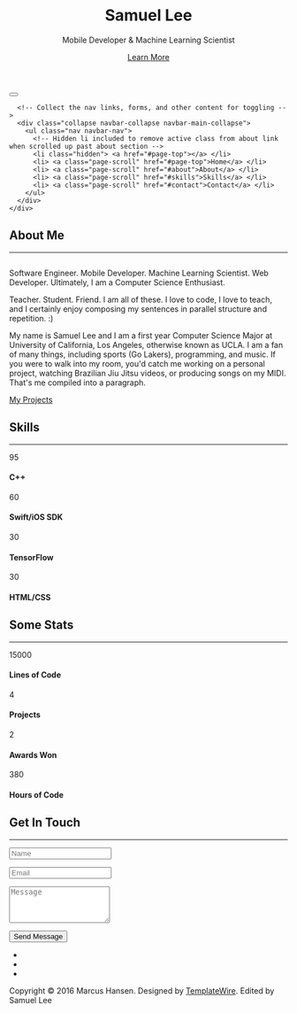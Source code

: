 <!DOCTYPE html>
<html lang="en">
<head>
<meta charset="utf-8">
<meta name="viewport" content="width=device-width, initial-scale=1">
<title>Samuel Lee</title>
<meta name="description" content="">
<meta name="author" content="">

<!-- Favicons
    ================================================== -->
<link rel="shortcut icon" href="img/favicon.ico" type="image/x-icon">
<link rel="apple-touch-icon" href="img/apple-touch-icon.png">
<link rel="apple-touch-icon" sizes="72x72" href="img/apple-touch-icon-72x72.png">
<link rel="apple-touch-icon" sizes="114x114" href="img/apple-touch-icon-114x114.png">

<!-- Bootstrap -->
<link rel="stylesheet" type="text/css"  href="css/bootstrap.css">
<link rel="stylesheet" type="text/css" href="fonts/font-awesome/css/font-awesome.css">

<!-- Stylesheet
    ================================================== -->
<link rel="stylesheet" type="text/css"  href="css/style.css">
<link rel="stylesheet" type="text/css" href="css/prettyPhoto.css">
<link href='http://fonts.googleapis.com/css?family=Lato:400,700,900,300' rel='stylesheet' type='text/css'>
<link href='http://fonts.googleapis.com/css?family=Open+Sans:400,700,800,600,300' rel='stylesheet' type='text/css'>
<script type="text/javascript" src="js/modernizr.custom.js"></script>

<!-- HTML5 shim and Respond.js for IE8 support of HTML5 elements and media queries -->
<!-- WARNING: Respond.js doesn't work if you view the page via file:// -->
<!--[if lt IE 9]>
      <script src="https://oss.maxcdn.com/html5shiv/3.7.2/html5shiv.min.js"></script>
      <script src="https://oss.maxcdn.com/respond/1.4.2/respond.min.js"></script>
    <![endif]-->
</head>
<body id="page-top" data-spy="scroll" data-target=".navbar-fixed-top">

<!-- Header -->
<header id="header">
  <div class="intro text-center">
    <div class="overlay">
      <div class="container">
        <div class="row">
          <div class="intro-text">
            <h1>Samuel Lee</h1>
            <p>Mobile Developer & Machine Learning Scientist</p>
            <a href="#about" class="btn btn-default btn-lg page-scroll">Learn More</a> </div>
        </div>
      </div>
    </div>
  </div>
</header>
<!-- Navigation -->
<div id="nav">
  <nav class="navbar navbar-custom">
    <div class="container">
      <div class="navbar-header">
        <button type="button" class="navbar-toggle" data-toggle="collapse" data-target=".navbar-main-collapse"> <i class="fa fa-bars"></i> </button>
      </div>
      
      <!-- Collect the nav links, forms, and other content for toggling -->
      <div class="collapse navbar-collapse navbar-main-collapse">
        <ul class="nav navbar-nav">
          <!-- Hidden li included to remove active class from about link when scrolled up past about section -->
          <li class="hidden"> <a href="#page-top"></a> </li>
          <li> <a class="page-scroll" href="#page-top">Home</a> </li>
          <li> <a class="page-scroll" href="#about">About</a> </li>
          <li> <a class="page-scroll" href="#skills">Skills</a> </li>
          <li> <a class="page-scroll" href="#contact">Contact</a> </li>
        </ul>
      </div>
    </div>
  </nav>
</div>
<!-- About Section -->
<div id="about">
  <div class="container">
    <div class="section-title text-center center">
      <h2>About Me</h2>
      <hr>
    </div>
    <div class="row">
      <div class="col-xs-12 col-md-6"> <img src="img/about.jpg" class="img-responsive" alt=""> </div>
      <div class="col-xs-12 col-md-6">
        <div class="about-text">
          <p>Software Engineer. Mobile Developer. Machine Learning Scientist. Web Developer. Ultimately, I am a Computer Science Enthusiast.</p>
            <p>Teacher. Student. Friend. I am all of these. I love to code, I love to teach, and I certainly enjoy composing my sentences in parallel structure and repetition. :)</p>
          <p>My name is Samuel Lee and I am a first year Computer Science Major at University of California, Los Angeles, otherwise known as UCLA. I am a fan of many things, including sports (Go Lakers), programming, and music. If you were to walk into my room, you'd catch me working on a personal project, watching Brazilian Jiu Jitsu videos, or producing songs on my MIDI. That's me compiled into a paragraph.</p>
          <a href="https://github.com/sjl1826" class="btn btn-primary btn-lg page-scroll">My Projects</a> </div>
      </div>
    </div>
  </div>
</div>
<!-- Skills Section -->
<div id="skills" class="text-center">
  <div class="container">
    <div class="section-title center">
      <h2>Skills</h2>
      <hr>
    </div>
    <div class="row">
      <div class="col-md-3 col-sm-6 skill"> <span class="chart" data-percent="95"> <span class="percent">95</span> </span>
        <h4>C++</h4>
      </div>
      <div class="col-md-3 col-sm-6 skill"> <span class="chart" data-percent="60"> <span class="percent">60</span> </span>
        <h4>Swift/iOS SDK</h4>
      </div>
      <div class="col-md-3 col-sm-6 skill"> <span class="chart" data-percent="30"> <span class="percent">30</span> </span>
        <h4>TensorFlow</h4>
      </div>
      <div class="col-md-3 col-sm-6 skill"> <span class="chart" data-percent="30"> <span class="percent">30</span> </span>
        <h4>HTML/CSS</h4>
      </div>
    </div>
  </div>
</div>
<!-- Achievements Section -->
<div id="achievements" class="text-center">
  <div class="container">
    <div class="section-title center">
      <h2>Some Stats</h2>
      <hr>
    </div>
    <div class="row">
      <div class="col-md-3 col-sm-3 wow fadeInDown" data-wow-delay="200ms">
        <div class="achievement-box"> <span class="count">15000</span>
          <h4>Lines of Code</h4>
        </div>
      </div>
      <div class="col-md-3 col-sm-3 wow fadeInDown" data-wow-delay="400ms">
        <div class="achievement-box"> <span class="count">4</span>
          <h4>Projects</h4>
        </div>
      </div>
      <div class="col-md-3 col-sm-3 wow fadeInDown" data-wow-delay="600ms">
        <div class="achievement-box"> <span class="count">2</span>
          <h4>Awards Won</h4>
        </div>
      </div>
      <div class="col-md-3 col-sm-3 wow fadeInDown" data-wow-delay="800ms">
        <div class="achievement-box"> <span class="count">380</span>
          <h4>Hours of Code</h4>
        </div>
      </div>
    </div>
  </div>
</div>
<!-- Contact Section -->
<div id="contact" class="text-center">
  <div class="overlay">
    <div class="container">
      <div class="section-title center">
        <h2>Get In Touch</h2>
        <hr>
      </div>
      <div class="col-md-8 col-md-offset-2">
        <form name="sentMessage" id="contactForm" novalidate>
          <div class="row">
            <div class="col-md-6">
              <div class="form-group">
                <input type="text" id="name" class="form-control" placeholder="Name" required="required">
                <p class="help-block text-danger"></p>
              </div>
            </div>
            <div class="col-md-6">
              <div class="form-group">
                <input type="email" id="email" class="form-control" placeholder="Email" required="required">
                <p class="help-block text-danger"></p>
              </div>
            </div>
          </div>
          <div class="form-group">
            <textarea name="message" id="message" class="form-control" rows="4" placeholder="Message" required></textarea>
            <p class="help-block text-danger"></p>
          </div>
          <div id="success"></div>
          <button type="submit" class="btn btn-default">Send Message</button>
        </form>
        <div class="social">
          <ul>
            <li><a href="https://www.facebook.com/profile.php?id=100008829931076"><i class="fa fa-facebook"></i></a></li>
            <li><a href="https://github.com/sjl1826"><i class="fa fa-github"></i></a></li>
            <li><a href="https://www.linkedin.com/in/samuel-lee-28956b121/"><i class="fa fa-linkedin"></i></a></li>
          </ul>
        </div>
      </div>
    </div>
  </div>
</div>
<div id="footer">
  <div class="container text-center">
    <div class="fnav">
      <p>Copyright &copy; 2016 Marcus Hansen. Designed by <a href="http://www.templatewire.com" rel="nofollow">TemplateWire</a>. Edited by Samuel Lee</p>
    </div>
  </div>
</div>
<script type="text/javascript" src="js/jquery.1.11.1.js"></script> 
<script type="text/javascript" src="js/bootstrap.js"></script> 
<script type="text/javascript" src="js/SmoothScroll.js"></script> 
<script type="text/javascript" src="js/easypiechart.js"></script> 
<script type="text/javascript" src="js/jquery.prettyPhoto.js"></script> 
<script type="text/javascript" src="js/jquery.isotope.js"></script> 
<script type="text/javascript" src="js/jquery.counterup.js"></script> 
<script type="text/javascript" src="js/waypoints.js"></script> 
<script type="text/javascript" src="js/jqBootstrapValidation.js"></script> 
<script type="text/javascript" src="js/contact_me.js"></script> 
<script type="text/javascript" src="js/main.js"></script>
</body>
</html>
